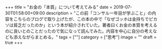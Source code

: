 +++
title = "お金の「本質」について考えてみる"
date = 2019-07-30T01:58:00+09:00
description = "この前「コンサル一年目が学ぶこと」の内容をこちらのブログで取り上げたが、この本の中で「なぜゴッホは金持ちでピカソは貧乏だったのか」という本が紹介されていた。著者曰くお金の本質を考えるのに良いとのことだったので気になって読んでみた。内容を中心に自分の考えなども添えながらまとめる。"
tags = [""]
category = ["思考"]
image = ""
draft = true
+++
